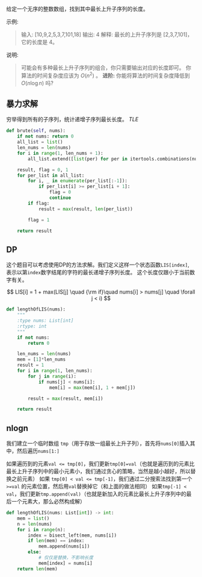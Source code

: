 
给定一个无序的整数数组，找到其中最长上升子序列的长度。

示例:

>输入: [10,9,2,5,3,7,101,18]
输出: 4
解释: 最长的上升子序列是 [2,3,7,101]，它的长度是 4。

说明:

>可能会有多种最长上升子序列的组合，你只需要输出对应的长度即可。
你算法的时间复杂度应该为 $O(n^2)$ 。
**进阶:** 你能将算法的时间复杂度降低到 $O(n \log n)$ 吗?

## 暴力求解
穷举得到所有的子序列，统计递增子序列最长长度。
*TLE*
```python
def brute(self, nums):
    if not nums: return 0
    all_list = list()
    len_nums = len(nums)
    for i in range(1, len_nums + 1):
        all_list.extend([list(per) for per in itertools.combinations(nums, i)])

    result, flag = 0, 1
    for per_list in all_list:
        for i, _ in enumerate(per_list[:-1]):
            if per_list[i] >= per_list[i + 1]:
                flag = 0
                continue
        if flag:
            result = max(result, len(per_list))

        flag = 1

    return result
```

## DP
这个题目可以考虑使用DP的方法求解。我们定义这样一个状态函数`LIS[index]`, 表示以第`index`数字结尾的字符的最长递增子序列长度。
这个长度仅跟小于当前数字有关。

$$
LIS[i] = 1 + max(LIS[j] \quad {\rm if}\quad nums[i] > nums[j] \quad \forall j < i)
$$

```python
def lengthOfLIS(nums):
    """
    :type nums: List[int]
    :rtype: int
    """
    if not nums:
        return 0

    len_nums = len(nums)
    mem = [1]*len_nums
    result = 1
    for i in range(1, len_nums):
        for j in range(i):
            if nums[j] < nums[i]:
                mem[i] = max(mem[i], 1 + mem[j])

        result = max(result, mem[i])

    return result
```

## nlogn
我们建立一个临时数组 `tmp`（用于存放一组最长上升子列），首先将`nums[0]`插入其中，然后遍历`nums[1:]`

如果遍历到的元素`val <= tmp[0]`，我们更新`tmp[0]=val`（也就是遍历到的元素比最长上升子序列中的最小元素小，我们通过贪心的策略，当然是越小越好，所以替换之前元素）
如果 `tmp[0] < val <= tmp[-1]`，我们通过二分搜索法找到第一个 `>=val` 的元素位置，然后用`val`替换掉它（和上面的做法相同）
如果`tmp[-1] < val`，我们更新`tmp.append(val)`（也就是新加入的元素比最长上升子序列中的最后一个元素大，那么必然构成解）

```python
def lengthOfLIS(nums: List[int]) -> int:
    mem = list()
    n = len(nums)
    for i in range(n):
        index = bisect_left(mem, nums[i])
        if len(mem) == index:
            mem.append(nums[i])
        else:
            # 仅仅是替换，不影响长度
            mem[index] = nums[i]
    return len(mem)
```
